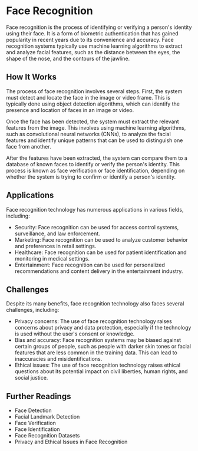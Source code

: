 # Face Recognition

Face recognition is the process of identifying or verifying a person's identity using their face. It is a form of biometric authentication that has gained popularity in recent years due to its convenience and accuracy. Face recognition systems typically use machine learning algorithms to extract and analyze facial features, such as the distance between the eyes, the shape of the nose, and the contours of the jawline.

## How It Works

The process of face recognition involves several steps. First, the system must detect and locate the face in the image or video frame. This is typically done using object detection algorithms, which can identify the presence and location of faces in an image or video.

Once the face has been detected, the system must extract the relevant features from the image. This involves using machine learning algorithms, such as convolutional neural networks (CNNs), to analyze the facial features and identify unique patterns that can be used to distinguish one face from another.

After the features have been extracted, the system can compare them to a database of known faces to identify or verify the person's identity. This process is known as face verification or face identification, depending on whether the system is trying to confirm or identify a person's identity.

## Applications

Face recognition technology has numerous applications in various fields, including:

- Security: Face recognition can be used for access control systems, surveillance, and law enforcement.
- Marketing: Face recognition can be used to analyze customer behavior and preferences in retail settings.
- Healthcare: Face recognition can be used for patient identification and monitoring in medical settings.
- Entertainment: Face recognition can be used for personalized recommendations and content delivery in the entertainment industry.

## Challenges

Despite its many benefits, face recognition technology also faces several challenges, including:

- Privacy concerns: The use of face recognition technology raises concerns about privacy and data protection, especially if the technology is used without the user's consent or knowledge.
- Bias and accuracy: Face recognition systems may be biased against certain groups of people, such as people with darker skin tones or facial features that are less common in the training data. This can lead to inaccuracies and misidentifications.
- Ethical issues: The use of face recognition technology raises ethical questions about its potential impact on civil liberties, human rights, and social justice.

## Further Readings

- Face Detection
- Facial Landmark Detection
- Face Verification
- Face Identification
- Face Recognition Datasets
- Privacy and Ethical Issues in Face Recognition

